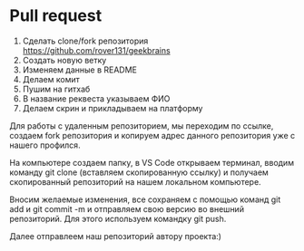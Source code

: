 # Pull request

1. Сделать clone/fork репозитория https://github.com/rover131/geekbrains
2. Создать новую ветку
3. Изменяем данные в README
4. Делаем комит
5. Пушим на гитхаб
6. В название реквеста указываем ФИО
7. Делаем скрин и прикладываем на платформу

Для работы с удаленным репозиторием, мы переходим по ссылке, создаем fork репозитория и копируем адрес данного репозитория уже с нашего профился.

На компьютере создаем папку, в VS Code открываем терминал, вводим команду git clone (вставляем скопированную ссылку) и получаем скопированный репозиторий на нашем локальном компьютере.

Вносим желаемые изменения, все сохраняем с помощью команд git add и git commit -m и отправляем свою версию во внешний репозиторий. Для этого используем командку git push.

Далее отправлеем наш репозиторий автору проекта:)

